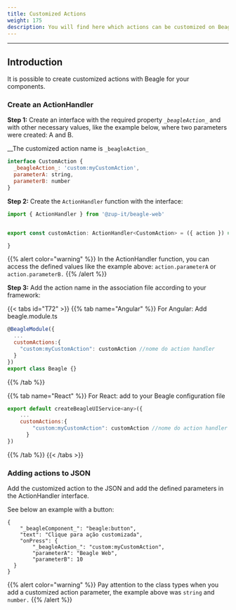 ```yaml
---
title: Customized Actions
weight: 175
description: You will find here which actions can be customized on Beagle for Web
---
```


---

## Introduction

It is possible to create customized actions with Beagle for your components. 

### Create an ActionHandler

**Step 1:** Create an interface with the required property  _`_beagleAction_`_ and  with other necessary values, like the example below, where two parameters were created: A and B.  

 __The customized action name is `_beagleAction_` 

```javascript
interface CustomAction {
  _beagleAction_: 'custom:myCustomAction',
  parameterA: string,
  parameterB: number
}
```

**Step 2:** Create the `ActionHandler` function with the interface:

```javascript
import { ActionHandler } from '@zup-it/beagle-web'


export const customAction: ActionHandler<CustomAction> = ({ action }) => {

}
```

{{% alert color="warning" %}}
In the ActionHandler function, you can access the defined values like the example above:  `action.parameterA` or `action.parameterB.`
{{% /alert %}}

**Step 3:** Add the action name in the association file according to your framework: 

{{< tabs id="T72" >}}
{{% tab name="Angular" %}}
For Angular: Add beagle.module.ts

```javascript
@BeagleModule({
  ...
  customActions:{
    "custom:myCustomAction": customAction //nome do action handler
  }
})
export class Beagle {}
```
{{% /tab %}}

{{% tab name="React" %}}
For React: add to your Beagle configuration file 

```javascript
export default createBeagleUIService<any>({
    ...
    customActions:{
        "custom:myCustomAction": customAction //nome do action handler
      }
})

```
{{% /tab %}}
{{< /tabs >}}

### Adding actions to JSON

Add the customized action to the JSON and add the defined parameters in the ActionHandler interface.

See below an example with a button:

```text
{
    "_beagleComponent_": "beagle:button",
    "text": "Clique para ação customizada",
    "onPress": {
        "_beagleAction_": "custom:myCustomAction",
        "parameterA": "Beagle Web",
        "parameterB": 10
  }
}
```

{{% alert color="warning" %}}
Pay attention to the class types when you add a customized action parameter, the example above was `string` and `number.` 
{{% /alert %}}

